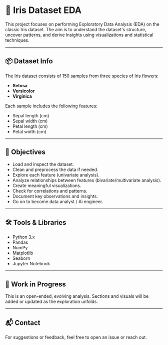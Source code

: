 # 🌸 Iris Dataset EDA

This project focuses on performing Exploratory Data Analysis (EDA) on the classic Iris dataset. The aim is to understand the dataset's structure, uncover patterns, and derive insights using visualizations and statistical techniques.

---

## 📦 Dataset Info

The Iris dataset consists of 150 samples from three species of Iris flowers:

- **Setosa**
- **Versicolor**
- **Virginica**

Each sample includes the following features:

- Sepal length (cm)
- Sepal width (cm)
- Petal length (cm)
- Petal width (cm)

---

## 🎯 Objectives

- Load and inspect the dataset.
- Clean and preprocess the data if needed.
- Explore each feature (univariate analysis).
- Analyze relationships between features (bivariate/multivariate analysis).
- Create meaningful visualizations.
- Check for correlations and patterns.
- Document key observations and insights.
- Go on to become data analyst / Ai engineer.

---

## 🛠️ Tools & Libraries

- Python 3.x
- Pandas
- NumPy
- Matplotlib
- Seaborn
- Jupyter Notebook

---

## 🚧 Work in Progress

This is an open-ended, evolving analysis. Sections and visuals will be added or updated as the exploration unfolds.

---

## 📬 Contact

For suggestions or feedback, feel free to open an issue or reach out.
